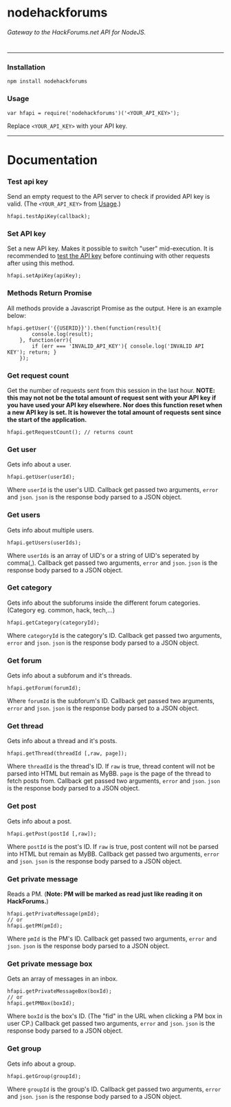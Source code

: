 # nodehackforums
###### *Gateway to the HackForums.net API for NodeJS.*
#
---

### Installation
```
npm install nodehackforums
```

### Usage
```
var hfapi = require('nodehackforums')('<YOUR_API_KEY>');
```
Replace `<YOUR_API_KEY>` with your API key.

---
# Documentation
### Test api key
Send an empty request to the API server to check if provided API key is valid. (The `<YOUR_API_KEY>` from [Usage](#usage).)
```
hfapi.testApiKey(callback);
```

### Set API key
Set a new API key. Makes it possible to switch "user" mid-execution. It is recommended to [test the API key](#test-api-key) before continuing with other requests after using this method.
```
hfapi.setApiKey(apiKey);
```

### Methods Return Promise
All methods provide a Javascript Promise as the output. Here is an example below:
```
hfapi.getUser('{{USERID}}').then(function(result){
        console.log(result);
    }, function(err){
        if (err === 'INVALID_API_KEY'){ console.log('INVALID API KEY'); return; }
    });
```


### Get request count
Get the number of requests sent from this session in the last hour.
__NOTE: this may not not be the total amount of request sent with your API key if you have used your API key elsewhere. Nor does this function reset when a new API key is set. It is however the total amount of requests sent since the start of the application.__
```
hfapi.getRequestCount(); // returns count
```

### Get user
Gets info about a user.
```
hfapi.getUser(userId);
```
Where `userId` is the user's UID. Callback get passed two arguments, `error` and `json`. `json` is the response body parsed to a JSON object.

### Get users
Gets info about multiple users.
```
hfapi.getUsers(userIds);
```
Where `userIds` is an array of UID's or a string of UID's seperated by comma(,). Callback get passed two arguments, `error` and `json`. `json` is the response body parsed to a JSON object.

### Get category
Gets info about the subforums inside the different forum categories. (Category eg. common, hack, tech,...)
```
hfapi.getCategory(categoryId);
```
Where `categoryId` is the category's ID. Callback get passed two arguments, `error` and `json`. `json` is the response body parsed to a JSON object.

### Get forum
Gets info about a subforum and it's threads.
```
hfapi.getForum(forumId);
```
Where `forumId` is the subforum's ID. Callback get passed two arguments, `error` and `json`. `json` is the response body parsed to a JSON object.

### Get thread
Gets info about a thread and it's posts.
```
hfapi.getThread(threadId [,raw, page]);
```
Where `threadId` is the thread's ID. If `raw` is true, thread content will not be parsed into HTML but remain as MyBB. `page` is the page of the thread to fetch posts from.  Callback get passed two arguments, `error` and `json`. `json` is the response body parsed to a JSON object.

### Get post
Gets info about a post.
```
hfapi.getPost(postId [,raw]);
```
Where `postId` is the post's ID. If `raw` is true, post content will not be parsed into HTML but remain as MyBB. Callback get passed two arguments, `error` and `json`. `json` is the response body parsed to a JSON object.

### Get private message
Reads a PM. (__Note: PM will be marked as read just like reading it on HackForums.__)
```
hfapi.getPrivateMessage(pmId);
// or
hfapi.getPM(pmId);
```
Where `pmId` is the PM's ID. Callback get passed two arguments, `error` and `json`. `json` is the response body parsed to a JSON object.

### Get private message box
Gets an array of messages in an inbox.
```
hfapi.getPrivateMessageBox(boxId);
// or
hfapi.getPMBox(boxId);
```
Where `boxId` is the box's ID. (The "fid" in the URL when clicking a PM box in user CP.) Callback get passed two arguments, `error` and `json`. `json` is the response body parsed to a JSON object.

### Get group
Gets info about a group.
```
hfapi.getGroup(groupId);
```
Where `groupId` is the group's ID. Callback get passed two arguments, `error` and `json`. `json` is the response body parsed to a JSON object.
